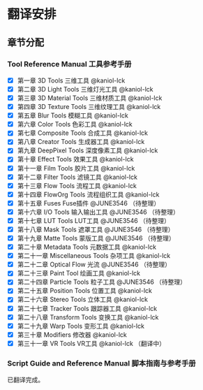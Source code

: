 # 翻译安排

## 章节分配

### Tool Reference Manual 工具参考手册

 - [x] 第一章 3D Tools 三维工具 @kaniol-lck 
 - [x] 第二章 3D Light Tools 三维灯光工具 @kaniol-lck 
 - [x] 第三章 3D Material Tools 三维材质工具 @kaniol-lck 
 - [x] 第四章 3D Texture Tools 三维纹理工具 @kaniol-lck 
 - [x] 第五章 Blur Tools 模糊工具 @kaniol-lck 
 - [x] 第六章 Color Tools 色彩工具 @kaniol-lck 
 - [x] 第七章 Composite Tools 合成工具 @kaniol-lck
 - [x] 第八章 Creator Tools 生成器工具 @kaniol-lck
 - [x] 第九章 DeepPixel Tools 深度像素工具 @kaniol-lck
 - [x] 第十章 Effect Tools 效果工具 @kaniol-lck
 - [x] 第十一章 Film Tools 胶片工具 @kaniol-lck
 - [x] 第十二章 Filter Tools 滤镜工具 @kaniol-lck
 - [x] 第十三章 Flow Tools 流程工具 @kaniol-lck
 - [x] 第十四章 FlowOrg Tools 流程组织工具 @kaniol-lck
 - [x] 第十五章 Fuses Fuse插件 @JUNE3546 （待整理）
 - [x] 第十六章 I/O Tools 输入输出工具 @JUNE3546 （待整理）
 - [x] 第十七章 LUT Tools LUT工具 @JUNE3546 （待整理）
 - [x] 第十八章 Mask Tools 遮罩工具 @JUNE3546 （待整理）
 - [x] 第十九章 Matte Tools 蒙版工具 @JUNE3546 （待整理）
 - [x] 第二十章 Metadata Tools 元数据工具 @kaniol-lck
 - [x] 第二十一章 Miscellaneous Tools 杂项工具 @kaniol-lck
 - [x] 第二十二章 Optical Flow 光流 @JUNE3546 （待整理）
 - [x] 第二十三章 Paint Tool 绘画工具 @kaniol-lck
 - [x] 第二十四章 Particle Tools 粒子工具 @JUNE3546 （待整理）
 - [x] 第二十五章 Position Tools 位置工具 @kaniol-lck
 - [x] 第二十六章 Stereo Tools 立体工具 @kaniol-lck
 - [x] 第二十七章 Tracker Tools 跟踪器工具 @kaniol-lck
 - [x] 第二十八章 Transform Tools 变换工具 @kaniol-lck
 - [x] 第二十九章 Warp Tools 变形工具 @kaniol-lck
 - [x] 第三十章 Modifiers 修改器 @kaniol-lck
 - [x] 第三十一章 VR Tools VR工具 @kaniol-lck （翻译中）

### Script Guide and Reference Manual 脚本指南与参考手册

已翻译完成。